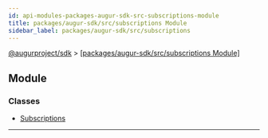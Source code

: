 ```yaml
---
id: api-modules-packages-augur-sdk-src-subscriptions-module
title: packages/augur-sdk/src/subscriptions Module
sidebar_label: packages/augur-sdk/src/subscriptions
---
```


[@augurproject/sdk](api-readme.md) > [[packages/augur-sdk/src/subscriptions Module]](api-modules-packages-augur-sdk-src-subscriptions-module.md)

## Module

### Classes

* [Subscriptions](api-classes-packages-augur-sdk-src-subscriptions-subscriptions.md)

---

